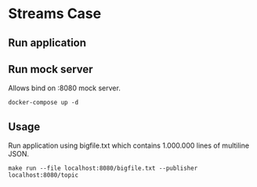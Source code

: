 # Streams Case

## Run application


## Run mock server
Allows bind on :8080 mock server.
```
docker-compose up -d
```

## Usage
Run application using bigfile.txt which contains 1.000.000 lines of multiline JSON.
```
make run --file localhost:8080/bigfile.txt --publisher localhost:8080/topic
```

